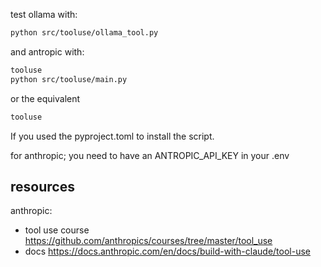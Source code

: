 test ollama with:

```bash
python src/tooluse/ollama_tool.py
```

and antropic with:
```bash
tooluse
python src/tooluse/main.py
```

or the equivalent 
```bash
tooluse
```
If you used the pyproject.toml to install the script.

for anthropic; you need to have an ANTROPIC_API_KEY in your .env

## resources
anthropic:
- tool use course https://github.com/anthropics/courses/tree/master/tool_use
- docs https://docs.anthropic.com/en/docs/build-with-claude/tool-use
